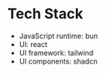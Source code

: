 # Tech Stack

- JavaScript runtime: bun
- UI: react
- UI framework: tailwind
- UI components: shadcn